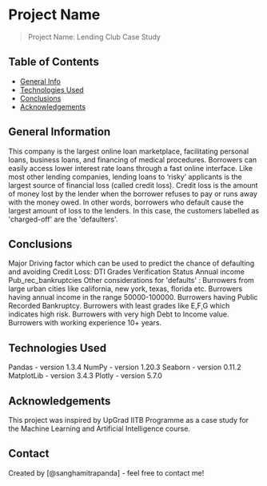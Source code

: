# Project Name
> Project Name: Lending Club Case Study


## Table of Contents
* [General Info](#general-information)
* [Technologies Used](#technologies-used)
* [Conclusions](#conclusions)
* [Acknowledgements](#acknowledgements)

<!-- You can include any other section that is pertinent to your problem -->

## General Information
   This company is the largest online loan marketplace, facilitating personal loans, business loans, and financing of medical procedures. Borrowers can easily access lower interest rate loans through a fast online interface. Like most other lending companies, lending loans to ‘risky’ applicants is the largest source of financial loss (called credit loss). Credit loss is the amount of money lost by the lender when the borrower refuses to pay or runs away with the money owed. In other words, borrowers who default cause the largest amount of loss to the lenders. In this case, the customers labelled as 'charged-off' are the 'defaulters'.
<!-- You don't have to answer all the questions - just the ones relevant to your project. -->

## Conclusions
Major Driving factor which can be used to predict the chance of defaulting and avoiding Credit Loss:
DTI
Grades
Verification Status
Annual income
Pub_rec_bankruptcies
Other considerations for 'defaults' :
Burrowers from large urban cities like california, new york, texas, florida etc.
Burrowers having annual income in the range 50000-100000.
Burrowers having Public Recorded Bankruptcy.
Burrowers with least grades like E,F,G which indicates high risk.
Burrowers with very high Debt to Income value.
Burrowers with working experience 10+ years.

<!-- You don't have to answer all the questions - just the ones relevant to your project. -->


## Technologies Used
Pandas - version 1.3.4
NumPy - version 1.20.3
Seaborn - version 0.11.2
MatplotLib - version 3.4.3
Plotly - version 5.7.0

<!-- As the libraries versions keep on changing, it is recommended to mention the version of library used in this project -->

## Acknowledgements
This project was inspired by UpGrad IITB Programme as a case study for the Machine Learning and Artificial Intelligence course.


## Contact
Created by [@sanghamitrapanda] - feel free to contact me!


<!-- Optional -->
<!-- ## License -->
<!-- This project is open source and available under the [... License](). -->

<!-- You don't have to include all sections - just the one's relevant to your project -->
